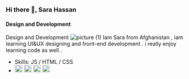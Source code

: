 ### Hi there 👋, Sara Hassan
#### Design and Development
Design and Development
![picture (1)](https://user-images.githubusercontent.com/92973686/210973471-3be609d8-ec50-4963-86f0-75cca8934058.jpg)
Iam Sara from Afghanistan , iam learning UI&UX designing and front-end development . i really enjoy learning code as well .
- Skills: JS / HTML / CSS 
 - [<img src='https://cdn.jsdelivr.net/npm/simple-icons@3.0.1/icons/github.svg' alt='github' height='20'>](https://github.com/madcode99)  [<img src='https://cdn.jsdelivr.net/npm/simple-icons@3.0.1/icons/dev-dot-to.svg' alt='dev' height='20'>](https://dev.to/madcode99)  [<img src='https://cdn.jsdelivr.net/npm/simple-icons@3.0.1/icons/linkedin.svg' alt='linkedin' height='20'>](https://www.linkedin.com/in/sara-hassan-817931223/)  [<img src='https://cdn.jsdelivr.net/npm/simple-icons@3.0.1/icons/twitter.svg' alt='twitter' height='20'>](https://twitter.com/SaraHas14098166)  
